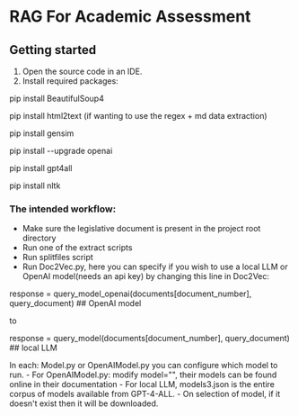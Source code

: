 # RAG For Academic Assessment

## Getting started
1) Open the source code in an IDE. 
2) Install required packages:

pip install BeautifulSoup4

pip install html2text (if wanting to use the regex + md data extraction)

pip install gensim

pip install --upgrade openai

pip install gpt4all

pip install nltk

### The intended workflow:
- Make sure the legislative document is present in the project root directory
- Run one of the extract scripts
- Run splitfiles script
- Run Doc2Vec.py, here you can specify if you wish to use a local LLM or OpenAI model(needs an api key) by changing this line in Doc2Vec:

response = query_model_openai(documents[document_number], query_document) ## OpenAI model

to

response = query_model(documents[document_number], query_document) ## local LLM

In each: Model.py or OpenAIModel.py you can configure which model to run.
	- For OpenAIModel.py: modify model="", their models can be found online in their documentation
	- For local LLM, models3.json is the entire corpus of models available from GPT-4-ALL. 
		- On selection of model, if it doesn't exist then it will be downloaded.


